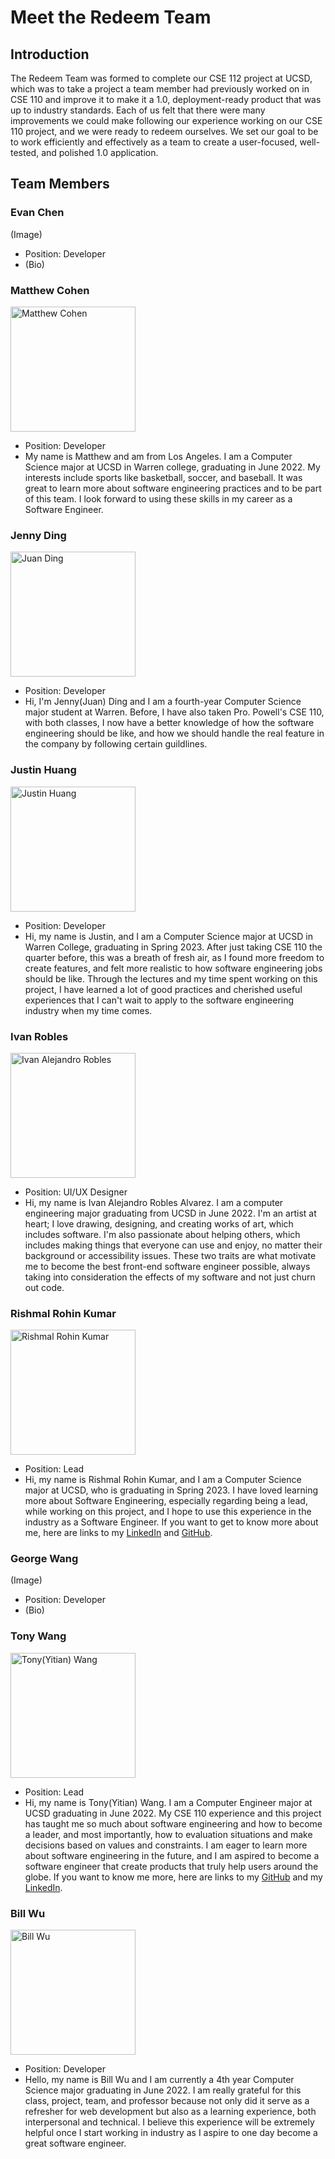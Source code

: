 # Meet the Redeem Team

## Introduction

The Redeem Team was formed to complete our CSE 112 project at UCSD, which was to take a project a team member had previously worked on in CSE 110 and improve it to make it a 1.0, deployment-ready product that was up to industry standards. Each of us felt that there were many improvements we could make following our experience working on our CSE 110 project, and we were ready to redeem ourselves. We set our goal to be to work efficiently and effectively as a team to create a user-focused, well-tested, and polished 1.0 application.

## Team Members

### Evan Chen
(Image)
- Position: Developer
- (Bio)

### Matthew Cohen
<img src="../source/assets/img/team/matthew.jpg" alt="Matthew Cohen" width="200"><br>
- Position: Developer
- My name is Matthew and am from Los Angeles. I am a Computer Science major at UCSD in Warren college, graduating in June 2022. My interests include sports like basketball, soccer, and baseball. It was great to learn more about software engineering practices and to be part of this team. I look forward to using these skills in my career as a Software Engineer.

### Jenny Ding
<img src="../source/assets/img/team/jenny.jpg" alt="Juan Ding" width="200"><br>
- Position: Developer
- Hi, I'm Jenny(Juan) Ding and I am a fourth-year Computer Science major student at Warren. Before, I have also taken Pro. Powell's CSE 110, with both classes, I now have a better knowledge of how the software engineering should be like, and how we should handle the real feature in the company by following certain guildlines.

### Justin Huang
<img src="../source/assets/img/team/justin.png" alt="Justin Huang" width="200"><br>
- Position: Developer
- Hi, my name is Justin, and I am a Computer Science major at UCSD in Warren College, graduating in Spring 2023. After just taking CSE 110 the quarter before, this was a breath of fresh air, as I found more freedom to create features, and felt more realistic to how software engineering jobs should be like. Through the lectures and my time spent working on this project, I have learned a lot of good practices and cherished useful experiences that I can't wait to apply to the software engineering industry when my time comes. 

### Ivan Robles
<img src="../source/assets/img/team/IvanRobles.jpg" alt="Ivan Alejandro Robles" width="200"><br>
- Position: UI/UX Designer
- Hi, my name is Ivan Alejandro Robles Alvarez. I am a computer engineering major graduating from UCSD in June 2022. I'm an artist at heart; I love drawing, designing, and creating works of art, which includes software. I'm also passionate about helping others, which includes making things that everyone can use and enjoy, no matter their background or accessibility issues. These two traits are what motivate me to become the best front-end software engineer possible, always taking into consideration the effects of my software and not just churn out code.

### Rishmal Rohin Kumar
<img src="../source/assets/img/team/rishmal.jpg" alt="Rishmal Rohin Kumar" width="200"><br>
- Position: Lead
- Hi, my name is Rishmal Rohin Kumar, and I am a Computer Science major at UCSD, who is graduating in Spring 2023. I have loved learning more about Software Engineering, especially regarding being a lead, while working on this project, and I hope to use this experience in the industry as a Software Engineer. If you want to get to know more about me, here are links to my [LinkedIn](https://www.linkedin.com/in/rishmal-rohin-kumar/) and [GitHub](https://github.com/RishmalRohinkumar).

### George Wang
(Image)
- Position: Developer
- (Bio)

### Tony Wang
<img src="../source/assets/img/team/Tony.jpg" alt="Tony(Yitian) Wang" width="200"><br>
- Position: Lead
- Hi, my name is Tony(Yitian) Wang. I am a Computer Engineer major at UCSD graduating in June 2022. My CSE 110 experience and this project has taught me so much about software engineering and how to become a leader, and most importantly, how to evaluation situations and make decisions based on values and constraints. I am eager to learn more about software engineering in the future, and I am aspired to become a software engineer that create products that truly help users around the globe. If you want to know me more, here are links to my [GitHub](https://github.com/yitianwang18) and my [LinkedIn](https://www.linkedin.com/in/yitian-wang-51973514b/).

### Bill Wu
<img src="../source/assets/img/team/bill.jpg" alt="Bill Wu" width="200"><br>
- Position: Developer
- Hello, my name is Bill Wu and I am currently a 4th year Computer Science major graduating in June 2022. I am really grateful for this class, project, team, and professor because not only did it serve as a refresher for web development but also as a learning experience, both interpersonal and technical. I believe this experience will be extremely helpful once I start working in industry as I aspire to one day become a great software engineer.
